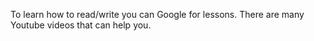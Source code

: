 To learn how to read/write you can Google for lessons. There are many Youtube videos that can help you.